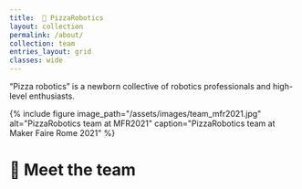 ```yaml
---
title:  🍕 PizzaRobotics
layout: collection
permalink: /about/
collection: team
entries_layout: grid
classes: wide
---
```


“Pizza robotics” is a newborn collective of robotics professionals and high-level enthusiasts.

{% include figure image_path="/assets/images/team_mfr2021.jpg" alt="PizzaRobotics team at MFR2021" caption="PizzaRobotics team at Maker Faire Rome 2021" %}

# :pizza: Meet the team